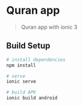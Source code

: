 # Quran app

> Quran app with ionic 3

## Build Setup

``` bash
# install dependencies
npm install

# serve  
ionic serve

# build APK
ionic build android

```
